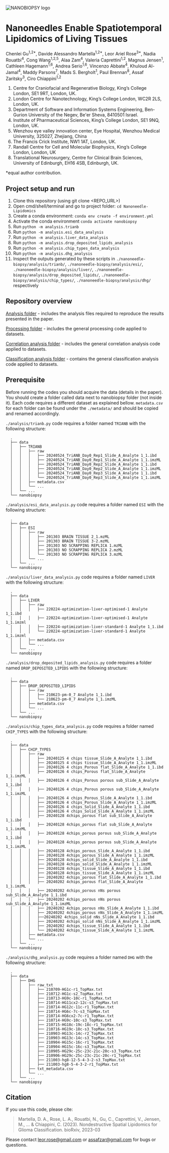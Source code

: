 ![NANOBIOPSY logo](./logo.png)

# Nanoneedles Enable Spatiotemporal Lipidomics of Living Tissues

Chenlei Gu<sup>1,2*</sup>, Davide Alessandro Martella<sup>1,2*</sup>, Leor Ariel Rose<sup>3*</sup>, Nadia Rouatbi<sup>4</sup>, Cong Wang<sup>1,2,5</sup>, Alaa Zam<sup>4</sup>, Valeria Caprettini<sup>1,2</sup>, Magnus Jensen<sup>1</sup>, Cathleen Hagemann<sup>1,6</sup>, Andrea Serio<sup>1,6</sup>, Vincenzo Abbate<sup>4</sup>, Khuloud Al-Jamal<sup>4</sup>, Maddy Parsons<sup>7</sup>, Mads S. Bergholt<sup>1</sup>, Paul Brennan<sup>8</sup>, Assaf Zaritsky<sup>3</sup>, Ciro Chiappini<sup>1,2</sup>

1. Centre for Craniofacial and Regenerative Biology, King’s College London, SE1 9RT, London, UK.
2. London Centre for Nanotechnology, King’s College London, WC2R 2LS, London, UK.
3. Department of Software and Information Systems Engineering, Ben-Gurion University of the Negev, Be'er Sheva, 8410501 Israel.
4. Institute of Pharmaceutical Sciences, King’s College London, SE1 9NQ, London, UK.
5. Wenzhou eye valley innovation center, Eye Hospital, Wenzhou Medical University, 325027, Zhejiang, China
6. The Francis Crick Institute, NW1 1AT, London, UK.
7. Randall Centre for Cell and Molecular Biophysics, King’s College London, London, UK
8. Translational Neurosurgery, Centre for Clinical Brain Sciences, University of Edinburgh, EH16 4SB, Edinburgh, UK.

*equal author contribution.

## Project setup and run

1. Clone this repository (using git clone <REPO_URL>)
2. Open cmd/shell/terminal and go to project folder: `cd Nanoneedle-Lipidomics`
3. Create a conda environment: `conda env create -f environment.yml`
4. Activate the conda environment `conda activate nanobiopsy`
5. Run `python -m analysis.trianb`
6. Run `python -m analysis.esi_data_analysis`
7. Run `python -m analysis.liver_data_analysis`
8. Run `python -m analysis.drop_deposited_lipids_analysis`
9. Run `python -m analysis.chip_types_data_analysis`
10. Run `python -m analysis.dhg_analysis`
11. Inspect the outputs generated by these scripts in `./nanoneedle-biopsy/analysis/trianb/`, `./nanoneedle-biopsy/analysis/esi/`, `./nanoneedle-biopsy/analysis/liver/`, `./nanoneedle-biopsy/analysis/drop_deposited_lipids/`, `./nanoneedle-biopsy/analysis/chip_types/`, `./nanoneedle-biopsy/analysis/dhg/` respectively

## Repository overview

[Analysis folder](./analysis) - includes the analysis files required to reproduce the results presented in the paper.

[Processing folder](./processing) - includes the general processing code applied to datasets.

[Correlation analysis folder](./correlation) - includes the general correlation analysis code applied to datasets.

[Classification analysis folder](./classification) - contains the general classification analysis code applied to datasets.

## Prerequisite

Before running the codes you should acquire the data (details in the paper). You should create a folder called data next to nanobiopsy folder (not inside it). Each code requires a different dataset as explained bellow. `metadata.csv`  for each folder can be found under the `./metadata/` and should be copied and renamed accordingly.

`./analysis/trianb.py` code requires a folder named `TRIANB` with the following structure:

      .
      ├── data
      │   ├── TRIANB
      │   │   ├── raw
      │   │   │   ├── 20240524_TriANB_Day0_Rep1_Slide_A_Analyte 1_1.ibd
      │   │   │   ├── 20240524_TriANB_Day0_Rep1_Slide_A_Analyte 1_1.imzML
      │   │   │   ├── 20240524_TriANB_Day0_Rep2_Slide_A_Analyte 1_1.ibd
      │   │   │   ├── 20240524_TriANB_Day0_Rep2_Slide_A_Analyte 1_1.imzML
      │   │   │   ├── 20240524_TriANB_Day0_Rep3_Slide_A_Analyte 1_1.ibd
      │   │   │   └── 20240524_TriANB_Day0_Rep3_Slide_A_Analyte 1_1.imzML
      │   │   ├── metadata.csv
      │   │   └── ...
      │   └── ...
      └── nanobiopsy
        
`./analysis/esi_data_analysis.py` code requires a folder named `ESI` with the following structure:

      .
      ├── data
      │   ├── ESI
      │   │   ├── raw
      │   │   │   ├── 201303 BRAIN TISSUE 2_1.mzML
      │   │   │   ├── 201303 BRAIN TISSUE 3-2.mzML
      │   │   │   ├── 201303 NO SCRAPPING REPLICA 1.mzML
      │   │   │   ├── 201303 NO SCRAPPING REPLICA 2.mzML
      │   │   │   └── 201303 NO SCRAPPING REPLICA 3.mzML
      │   │   └── ...
      │   └── ...
      └── nanobiopsy

`./analysis/liver_data_analysis.py` code requires a folder named `LIVER` with the following structure:

      .
      ├── data
      │   ├── LIVER
      │   │   ├── raw
      │   │   │   ├── 220224-optimization-liver-optimised-1 Analyte 1_1.ibd
      │   │   │   ├── 220224-optimization-liver-optimised-1 Analyte 1_1.imzml
      │   │   │   ├── 220224-optimization-liver-standard-1 Analyte 1_1.ibd
      │   │   │   └── 220224-optimization-liver-standard-1 Analyte 1_1.imzml
      │   │   ├── metadata.csv
      │   │   └── ...
      │   └── ...
      └── nanobiopsy

`./analysis/drop_deposited_lipids_analysis.py` code requires a folder named `DROP_DEPOSITED_LIPIDS` with the following structure:

      .
      ├── data
      │   ├── DROP_DEPOSITED_LIPIDS
      │   │   ├── raw
      │   │   │   ├── 210623-pm-0_7 Analyte 1_1.ibd
      │   │   │   └── 210623-pm-0_7 Analyte 1_1.imzML
      │   │   ├── metadata.csv
      │   │   └── ...
      │   └── ...
      └── nanobiopsy

`./analysis/chip_types_data_analysis.py` code requires a folder named `CHIP_TYPES` with the following structure:

      .
      ├── data
      │   ├── CHIP_TYPES
      │   │   ├── raw
      │   │   │   ├── 20240125 4 chips tissue_Slide_A_Analyte 1_1.ibd
      │   │   │   ├── 20240125 4 chips tissue_Slide_A_Analyte 1_1.imzML
      │   │   │   ├── 20240126 4 chips_Porous flat_Slide_A_Analyte 1_1.ibd
      │   │   │   ├── 20240126 4 chips_Porous flat_Slide_A_Analyte 1_1.imzML
      │   │   │   ├── 20240126 4 chips_Porous porous sub_Slide_A_Analyte 1_1.ibd
      │   │   │   ├── 20240126 4 chips_Porous porous sub_Slide_A_Analyte 1_1.imzML
      │   │   │   ├── 20240126 4 chips_Porous_Slide_A_Analyte 1_1.ibd
      │   │   │   ├── 20240126 4 chips_Porous_Slide_A_Analyte 1_1.imzML
      │   │   │   ├── 20240126 4 chips_Solid_Slide_A_Analyte 1_1.ibd
      │   │   │   ├── 20240126 4 chips_Solid_Slide_A_Analyte 1_1.imzML
      │   │   │   ├── 20240128 4chips_porous flat sub_Slide_A_Analyte 1_1.ibd
      │   │   │   ├── 20240128 4chips_porous flat sub_Slide_A_Analyte 1_1.imzML
      │   │   │   ├── 20240128 4chips_porous porous sub_Slide_A_Analyte 1_1.ibd
      │   │   │   ├── 20240128 4chips_porous porous sub_Slide_A_Analyte 1_1.imzML
      │   │   │   ├── 20240128 4chips_porous_Slide_A_Analyte 1_1.ibd
      │   │   │   ├── 20240128 4chips_porous_Slide_A_Analyte 1_1.imzML
      │   │   │   ├── 20240128 4chips_solid_Slide_A_Analyte 1_1.ibd
      │   │   │   ├── 20240128 4chips_solid_Slide_A_Analyte 1_1.imzML
      │   │   │   ├── 20240128 4chips_tissue_Slide_A_Analyte 1_1.ibd
      │   │   │   ├── 20240128 4chips_tissue_Slide_A_Analyte 1_1.imzML
      │   │   │   ├── 20240202 4chips_porous flat_Slide_A_Analyte 1_1.ibd
      │   │   │   ├── 20240202 4chips_porous flat_Slide_A_Analyte 1_1.imzML
      │   │   │   ├── 20240202 4chips_porous nNs porous sub_Slide_A_Analyte 1_1.ibd
      │   │   │   ├── 20240202 4chips_porous nNs porous sub_Slide_A_Analyte 1_1.imzML
      │   │   │   ├── 20240202 4chips_porous nNs_Slide_A_Analyte 1_1.ibd
      │   │   │   ├── 20240202 4chips_porous nNs_Slide_A_Analyte 1_1.imzML
      │   │   │   ├──20240202 4chips_solid nNs_Slide_A_Analyte 1_1.ibd
      │   │   │   ├── 20240202 4chips_solid nNs_Slide_A_Analyte 1_1.imzML
      │   │   │   ├── 20240202 4chips_tissue_Slide_A_Analyte 1_1.ibd
      │   │   │   └── 20240202 4chips_tissue_Slide_A_Analyte 1_1.imzML
      │   │   ├── metadata.csv
      │   │   └── ...
      │   └── ...
      └── nanobiopsy  
        
`./analysis/dhg_analysis.py` code requires a folder named `DHG` with the following structure:

      .
      ├── data
      │   ├── DHG
      │   │   ├── raw_txt
      │   │   │   ├── 210709-HG1c-r1_TopMax.txt
      │   │   │   ├── 210712-HG1c-s2_TopMax.txt
      │   │   │   ├── 210713-HG9c-10c-r1_TopMax.txt
      │   │   │   ├── 210714-HG11cx2-12c-s3_TopMax.txt
      │   │   │   ├── 210714-HG12c-11c-r1_TopMax.txt
      │   │   │   ├── 210714-HG6c-7c-s3_TopMax.txt
      │   │   │   ├── 210714-HG6cx2-7c-r1_TopMax.txt
      │   │   │   ├── 210714-HG9c-10c-s3_TopMax.txt
      │   │   │   ├── 210715-HG18c-19c-18c-r1_TopMax.txt
      │   │   │   ├── 210716-HG19c-18c-s3_TopMax.txt
      │   │   │   ├── 210903-HG13c-14c-r2_TopMax.txt
      │   │   │   ├── 210903-HG13c-14c-s3_TopMax.txt
      │   │   │   ├── 210904-HG15c-16c-r1_TopMax.txt
      │   │   │   ├── 210904-HG15c-16c-s3_TopMax.txt
      │   │   │   ├── 210905-HG29c-25c-23c-21c-20c-s3_TopMax.txt
      │   │   │   ├── 210906-HG29c-25c-23c-21c-20c-r1_TopMax.txt
      │   │   │   ├── 211003-hg8-12-5-4-3-2-s3_TopMax.txt
      │   │   │   ├── 211003-hg8-5-4-3-2-r1_TopMax.txt
      │   │   ├── txt_metadata.csv
      │   │   └── ...
      │   └── ...
      └── nanobiopsy
      
## Citation

If you use this code, please cite:

> Martella, D. A., Rose, L. A., Rouatbi, N., Gu, C., Caprettini, V., Jensen, M., ... & Chiappini, C. (2023). Nondestructive Spatial Lipidomics for Glioma Classification. bioRxiv, 2023-03

Please contact <leor.rose@gmail.com> or <assafzar@gmail.com> for bugs or questions.
